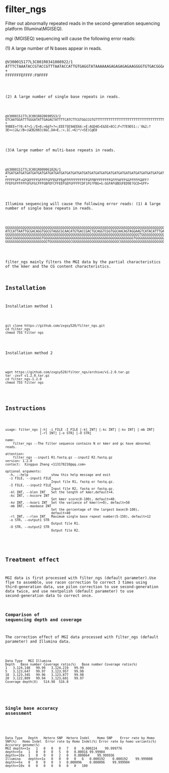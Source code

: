 # filter_ngs
Filter out abnormally repeated reads in the second-generation sequencing platform (Illumina\MGISEQ).

mgi (MGISEQ) sequencing will cause the following error reads:

(1) A large number of N bases appear in reads.
<pre><code>
@V300015177L3C001R0341008922/1
ATTTCTAAATACCGTACCGTTTAATACCATTGTGAGGTATAAAAAAGAGAGAGAGAAGGGGTGTGACGGGACAGAAGAACTACTGGCTATGCATCCGTGTTTTATTCTATATTAACACCAGTATCAAAGCCATCGACATTCGNNNNNNNN
+
FFFFFFFEFFFF:F9FFFF<FFGFFFEFFFF@FFDFEFFFFFFFFFFFFFDFFFFFFFFFEFFFF=BFEFFFFFFFFFFFFFFFFFFF5FEFFFFFFFFFFEF9FFFFBFFFEFEFFFFFAFGFFFFF=9FFFFF4FF:EF;!FFFF<DE
</code></pre>
(2) A large number of single base repeats in reads.
<pre><code>
@V300015177L3C001R020690553/2
GTCAATGGATTTGGGATATTGAGAGTATTTTCATCTTCGTGGCCGTGTTTTTTTTTTTTTTTTTTTTTTTTTTTTTTTTTTTTTTTTTTACTCCTTGGGAAAGAAGATGGAAACTTTGGGTTGCAAGGAGAGGGGGGGGCGGGGGGGGGG
+
99BEE=??8:4?<1:/E=8;>6@7=?=;EEE?5E9AEE66:>E:AGD4E>E&5E>8CC;F<77E9D<B85;;31F=??9E5=9E6;76)D3>51:;'0&2;?3E=>)2&//B>(&EB2883(0&C,DA+E,:>,1C.=6)*/<5E)C@E8
</code></pre>
(3)A large number of multi-base repeats in reads.
<pre><code>
@V300015177L3C001R009061026/1
ATGATGATGATGATGATGATGATGATGATGATGATGATGATGATGATGATGATGATGATGATGATGATGATGATGATGATGATGATGATGATGATGATGATGATGATGATGATGATGATGATGATGATGATGATGATGATGATGATGATG
+
FFFFFGFF>GFGEFFFFGFFFFGFFEGFFE@FFFFFFFFFFFFGFFBFFFFFFFFGFFFAFFFGGFFFFFGDFF?FFEFGFFFFFFGFGFGCFFFGBFEFCFFEEFGEFGFFFFCDF1FG?FBG=G:GGFAFGBEGFED9E?GCD=GFF>
</code></pre>

Illumina sequencing will cause the following error reads:
(1) A large number of single base repeats in reads.
<pre><code>
GGGGGGGGGGGGGGGGGGGGGGGGGGGGGGGGGGGGGGGGGGGGGGGGGGGGGGGGGGGGGGGGGGGGGGGGGGGGGGGGGGGGGGGGGGGGGGGGGGGGGGGGGGGGGGGGGGGGGGGGGGGGGGGGGGGGGGGGGGGGGGGGGGGGGG
ATCCATTAATTGCGACAGGTGGCGTAGGCGCAACATGTGACCGACTGCAGGTCGGTGGCAACAGTAGGAAGTCATACATTTGAGATCGGAAGAGCGTCGTGTAGGGAAAGAGTGTCGTGGGGGGGGGGGGGGGGGGGGGGGGGGGGGGGG
GGGGGGGGGGGGGGGGGGGGGGGGGGGGGGGGGGGGGGGGGGGGGGGGGGGGGGGGGGGGGGGGGGGGGGTGGGGGGGGGGGGGGGGGGGGGGGGGGGGGGGGGGGGGGGGGGGGGGGGGGGTGGGGGGGGGGGGGGGGGGGGGGGGGGG
GGGCGGGGGGGGGGGGGGGTGGGGGGGGGGGGGGGGGGGGGGGGGGGGGGGGGGGGGGGGGGGGGGGTGGGGGGGGGGGGGGGGGGGGGGGGGGGGGGGGGGGGGGGGGGGGGGGTGGGGGGGGGGGGGGGGGGGGGGGGGGGGGGGGGG
GGGGGGGGGGGGGGGGGGGGGGTGGGGGGGGGGGCGGGGGGGGGGGGGGGGGGGGGGGGCGGGGGGGGGGGGGGGGGGGGGGGGGGGGGGGGGGGGGGGGGGGGGGGGGGGGGGGGGGGGGGGGGGGGGGGGGGGGGGGGGGGGGGGGGG
</code></pre>

filter_ngs mainly filters the MGI data by the partial characteristics of the kmer and the CG content characteristics.

## Installation
Installation method 1
<pre><code>
git clone https://github.com/zxgsy520/filter_ngs.git
cd filter_ngs
chmod 755 filter_ngs
</code></pre>

Installation method 2
<pre><code>
wget https://github.com/zxgsy520/filter_ngs/archive/v1.2.0.tar.gz
tar -zxvf v1.2.0.tar.gz
cd filter_ngs-1.2.0
chmod 755 filter_ngs
</code></pre>

## Instructions
<pre><code>
usage: filter_ngs [-h] -i FILE -I FILE [-kl INT] [-kc INT] [-kv INT] [-mb INT]
                  [-rl INT] [-o STR] [-O STR]

name:
    filter_ngs --The filter sequence contains N or kmer and gc have abnormal reads.

attention:
    filter_ngs --input1 R1.fastq.gz --input2 R2.fastq.gz
version: 1.2.0
contact:  Xingguo Zhang <113178210@qq.com>    

optional arguments:
  -h, --help            show this help message and exit
  -i FILE, --input1 FILE
                        Input file R1, fastq or fastq.gz.
  -I FILE, --input2 FILE
                        Input file R2, fastq or fastq.gz.
  -kl INT, --klen INT   Set the length of kmer,default=4.
  -kc INT, --kscore INT
                        Set kmer score(0-100), default=40.
  -kv INT, --kvari INT  Set the variance of kmer(>=0), default=50
  -mb INT, --maxbase INT
                        Set the percentage of the largest base(0-100),
                        default=40
  -rl INT, --rlen INT   Maximum single base repeat number(5-150), default=12
  -o STR, --output1 STR
                        Output file R1.
  -O STR, --output2 STR
                        Output file R2.
 </code></pre>

## Treatment effect
MGI data is first processed with filter_ngs (default parameter).Use flye to assemble, use racon correction to correct 3 times using third-generation data, use pilon correction to use second-generation data twice, and use nextpolish (default parameter) to use second-generation data to correct once.
### Comparison of sequencing depth and coverage
The correction effect of MGI data processed with filter_ngs (default parameter) and Illumina data.
<pre><code>
Data Type	MGI	Illumina
Depth	Base number	Coverage ratio(%)	Base number	Coverage ratio(%)
1	3,124,148	99.99	3,124,219	99.99
5	3,123,647	99.97	3,123,957	99.98
10	3,123,345	99.96	3,123,877	99.98
20	3,122,809	99.94	3,123,601	99.97
Coverage depth(X)	514.98	516.8
 </code></pre>
 ### Single base accuracy assessment
 <pre><code>
Data Type	Depth	Hetero SNP	Hetero Indel	Homo SNP	Error rate by Homo SNP(%)	Homo Indel	Error rate by Homo Indel(%)	Error rate by homo variants(%)	Accuracy genome(%)
MGI	depth>=1x	1	0	0	0	7	0	0.000224	99.999776
depth>=5x	1	0	0	0	5	0	0.00016	99.99984
depth>=10x	1	0	0	0	2	0	0.000064	99.999936
Illumina	depth>=1x	0	0	0	0	6	0.000192	0.000192	99.999808
depth>=5x	0	0	0	0	3	0.000096	0.000096	99.999904
depth>=10x	0	0	0	0	0	0	0	100
 </code></pre>

